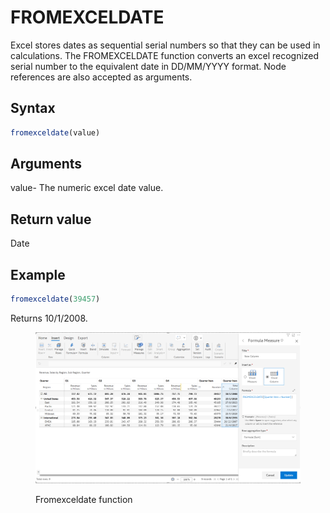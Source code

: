 # FROMEXCELDATE

Excel stores dates as sequential serial numbers so that they can be used in calculations. The FROMEXCELDATE function converts an excel recognized serial number to the equivalent date in DD/MM/YYYY format. Node references are also accepted as arguments.

## Syntax

```javascript
fromexceldate(value)
```

## Arguments

value- The numeric excel date value.

## Return value

Date

## Example

```javascript
fromexceldate(39457)
```

Returns 10/1/2008.

<figure><img src="../../.gitbook/assets/image (213).png" alt=""><figcaption><p>Fromexceldate function</p></figcaption></figure>
